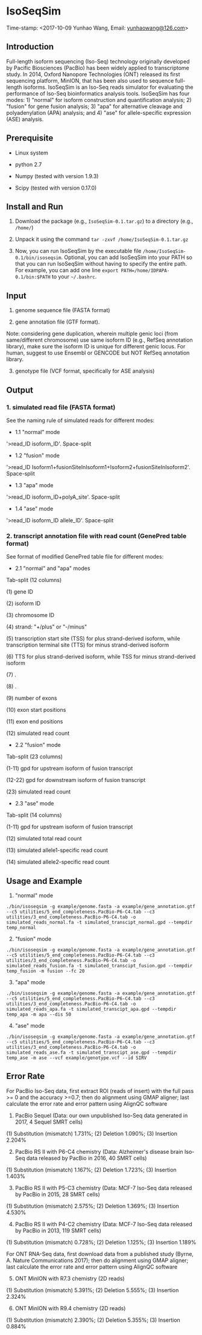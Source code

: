 # IsoSeqSim
Time-stamp: <2017-10-09 Yunhao Wang, Email: yunhaowang@126.com>


## Introduction

Full-length isoform sequencing (Iso-Seq) technology originally developed by Pacific Biosciences (PacBio) has been widely applied to transcriptome study. In 2014, Oxford Nanopore Technologies (ONT) released its first sequencing platform, MinION, that has been also used to sequence full-length isoforms. IsoSeqSim is an Iso-Seq reads simulator for evaluating the performance of Iso-Seq bioinformatics analysis tools. IsoSeqSim has four modes: 1) "normal" for isoform construction and quantification analysis; 2) "fusion" for gene fusion analysis; 3) "apa" for alternative cleavage and polyadenylation (APA) analysis; and 4) "ase" for allele-specific expression (ASE) analysis.


## Prerequisite

- Linux system

- python 2.7

- Numpy (tested with version 1.9.3)

- Scipy (tested with version 0.17.0)


## Install and Run

1. Download the package (e.g., `IsoSeqSim-0.1.tar.gz`) to a directory (e.g., `/home/`)

2. Unpack it using the command `tar -zxvf /home/IsoSeqSim-0.1.tar.gz`

3. Now, you can run IsoSeqSim by the executable file `/home/IsoSeqSim-0.1/bin/isoseqsim`. Optional, you can add IsoSeqSim into your PATH so that you can run IsoSeqSim without having to specify the entire path. For example, you can add one line `export PATH=/home/IDPAPA-0.1/bin:$PATH` to your `~/.bashrc`.


## Input

1. genome sequence file (FASTA format)

2. gene annotation file (GTF format). 

Note: considering gene duplication, wherein multiple genic loci (from same/different chromosome) use same isoform ID (e.g., RefSeq annotation library), make sure the isoform ID is unique for different genic locus. For human, suggest to use Ensembl or GENCODE but NOT RefSeq annotation library.

3. genotype file (VCF format, specifically for ASE analysis)


## Output

### 1. simulated read file (FASTA format)

See the naming rule of simulated reads for different modes:

- 1.1 "normal" mode

'>read_ID isoform_ID'. Space-split

- 1.2 "fusion" mode 

'>read_ID Isoform1+fusionSiteInIsoform1+Isoform2+fusionSiteInIsoform2'. Space-split

- 1.3 "apa" mode

'>read_ID isoform_ID+polyA_site'. Space-split

- 1.4 "ase" mode

'>read_ID isoform_ID allele_ID'. Space-split


### 2. transcript annotation file with read count (GenePred table format)

See format of modified GenePred table file for different modes:

- 2.1 "normal" and "apa" modes

Tab-split (12 columns)

(1) gene ID

(2) isoform ID

(3) chromosome ID

(4) strand: "+/plus" or "-/minus"

(5) transcription start site (TSS) for plus strand-derived isoform, while transcription terminal site (TTS) for minus strand-derived isoform

(6) TTS for plus strand-derived isoform, while TSS for minus strand-derived isoform

(7) .

(8) .

(9) number of exons

(10) exon start positions

(11) exon end positions

(12) simulated read count

- 2.2 "fusion" mode

Tab-split (23 columns)

(1-11) gpd for upstream isoform of fusion transcript

(12-22) gpd for downstream isoform of fusion transcript

(23) simulated read count

- 2.3 "ase" mode

Tab-split (14 columns)

(1-11) gpd for upstream isoform of fusion transcript

(12) simulated total read count

(13) simulated allele1-specific read count

(14) simulated allele2-specific read count


## Usage and Example

1. "normal" mode

`./bin/isoseqsim -g example/genome.fasta -a example/gene_annotation.gtf --c5 utilities/5_end_completeness.PacBio-P6-C4.tab --c3 utilities/3_end_completeness.PacBio-P6-C4.tab -o simulated_reads_normal.fa -t simulated_transcipt_normal.gpd --tempdir temp_normal`

2. "fusion" mode

`./bin/isoseqsim -g example/genome.fasta -a example/gene_annotation.gtf --c5 utilities/5_end_completeness.PacBio-P6-C4.tab --c3 utilities/3_end_completeness.PacBio-P6-C4.tab -o simulated_reads_fusion.fa -t simulated_transcipt_fusion.gpd --tempdir temp_fusion -m fusion --fc 20`

3. "apa" mode

`./bin/isoseqsim -g example/genome.fasta -a example/gene_annotation.gtf --c5 utilities/5_end_completeness.PacBio-P6-C4.tab --c3 utilities/3_end_completeness.PacBio-P6-C4.tab -o simulated_reads_apa.fa -t simulated_transcipt_apa.gpd --tempdir temp_apa -m apa --dis 50`

4. "ase" mode

`./bin/isoseqsim -g example/genome.fasta -a example/gene_annotation.gtf --c5 utilities/5_end_completeness.PacBio-P6-C4.tab --c3 utilities/3_end_completeness.PacBio-P6-C4.tab -o simulated_reads_ase.fa -t simulated_transcipt_ase.gpd --tempdir temp_ase -m ase --vcf example/genotype.vcf --id SIRV`


## Error Rate

For PacBio Iso-Seq data, first extract ROI (reads of insert) with the full pass >= 0 and the accuracy >=0.7; then do alignment using GMAP aligner; last calculate the error rate and error pattern using AlignQC software

1. PacBio Sequel (Data: our own unpublished Iso-Seq data generated in 2017, 4 Sequel SMRT cells)

(1) Substitution (mismatch) 1.731%; (2) Deletion 1.090%; (3) Insertion 2.204%

2. PacBio RS II with P6-C4 chemistry (Data: Alzheimer's disease brain Iso-Seq data released by PacBio in 2016, 40 SMRT cells)

(1) Substitution (mismatch) 1.167%; (2) Deletion 1.723%; (3) Insertion 1.403%

3. PacBio RS II with P5-C3 chemistry (Data: MCF-7 Iso-Seq data released by PacBio in 2015, 28 SMRT cells)

(1) Substitution (mismatch) 2.575%; (2) Deletion 1.369%; (3) Insertion 4.530%

4. PacBio RS II with P4-C2 chemistry (Data: MCF-7 Iso-Seq data released by PacBio in 2013, 119 SMRT cells)

(1) Substitution (mismatch) 0.728%; (2) Deletion 1.125%; (3) Insertion 1.189%

For ONT RNA-Seq data, first download data from a published study (Byrne, A. Nature Communications 2017); then do alignment using GMAP aligner; last calculate the error rate and error pattern using AlignQC software

5. ONT MinION with R7.3 chemistry (2D reads)

(1) Substitution (mismatch) 5.391%; (2) Deletion 5.555%; (3) Insertion 2.324%

6. ONT MinION with R9.4 chemistry (2D reads)

(1) Substitution (mismatch) 2.390%; (2) Deletion 5.355%; (3) Insertion 0.884%
